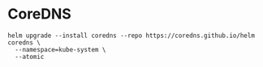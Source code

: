 # CoreDNS

```shell
helm upgrade --install coredns --repo https://coredns.github.io/helm coredns \
  --namespace=kube-system \
  --atomic
```